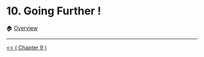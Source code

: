 # 10. Going Further !

:house: [Overview](../../README.md)




---


[ << ( Chapter 9 ) ](../chapters/chapter_9.md)
 
 
